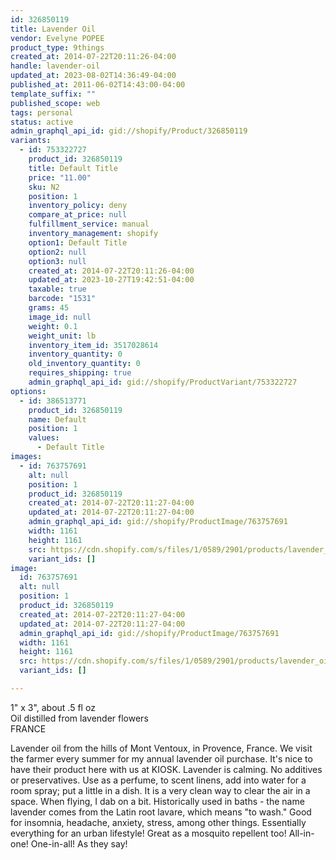 ```yaml
---
id: 326850119
title: Lavender Oil
vendor: Evelyne POPEE
product_type: 9things
created_at: 2014-07-22T20:11:26-04:00
handle: lavender-oil
updated_at: 2023-08-02T14:36:49-04:00
published_at: 2011-06-02T14:43:00-04:00
template_suffix: ""
published_scope: web
tags: personal
status: active
admin_graphql_api_id: gid://shopify/Product/326850119
variants:
  - id: 753322727
    product_id: 326850119
    title: Default Title
    price: "11.00"
    sku: N2
    position: 1
    inventory_policy: deny
    compare_at_price: null
    fulfillment_service: manual
    inventory_management: shopify
    option1: Default Title
    option2: null
    option3: null
    created_at: 2014-07-22T20:11:26-04:00
    updated_at: 2023-10-27T19:42:51-04:00
    taxable: true
    barcode: "1531"
    grams: 45
    image_id: null
    weight: 0.1
    weight_unit: lb
    inventory_item_id: 3517028614
    inventory_quantity: 0
    old_inventory_quantity: 0
    requires_shipping: true
    admin_graphql_api_id: gid://shopify/ProductVariant/753322727
options:
  - id: 386513771
    product_id: 326850119
    name: Default
    position: 1
    values:
      - Default Title
images:
  - id: 763757691
    alt: null
    position: 1
    product_id: 326850119
    created_at: 2014-07-22T20:11:27-04:00
    updated_at: 2014-07-22T20:11:27-04:00
    admin_graphql_api_id: gid://shopify/ProductImage/763757691
    width: 1161
    height: 1161
    src: https://cdn.shopify.com/s/files/1/0589/2901/products/lavender_oil.jpeg?v=1406074287
    variant_ids: []
image:
  id: 763757691
  alt: null
  position: 1
  product_id: 326850119
  created_at: 2014-07-22T20:11:27-04:00
  updated_at: 2014-07-22T20:11:27-04:00
  admin_graphql_api_id: gid://shopify/ProductImage/763757691
  width: 1161
  height: 1161
  src: https://cdn.shopify.com/s/files/1/0589/2901/products/lavender_oil.jpeg?v=1406074287
  variant_ids: []

---
```


1" x 3", about .5 fl oz  
Oil distilled from lavender flowers  
FRANCE

Lavender oil from the hills of Mont Ventoux, in Provence, France. We visit the farmer every summer for my annual lavender oil purchase. It's nice to have their product here with us at KIOSK. Lavender is calming. No additives or preservatives. Use as a perfume, to scent linens, add into water for a room spray; put a little in a dish. It is a very clean way to clear the air in a space. When flying, I dab on a bit. Historically used in baths - the name lavender comes from the Latin root lavare, which means "to wash." Good for insomnia, headache, anxiety, stress, among other things. Essentially everything for an urban lifestyle! Great as a mosquito repellent too! All-in-one! One-in-all! As they say!